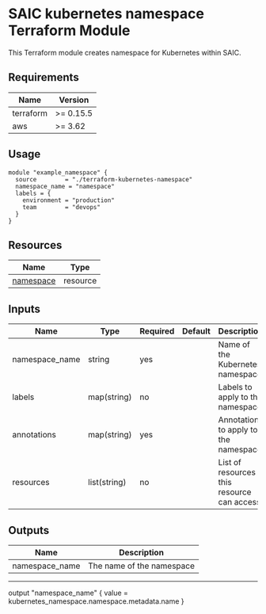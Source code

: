 # SAIC kubernetes namespace Terraform Module

This Terraform module creates namespace for Kubernetes within SAIC.

## Requirements

| Name      | Version   |
|-----------|-----------|
| terraform | >= 0.15.5 |
| aws       | >= 3.62   |


## Usage
```hcl
module "example_namespace" {
  source        = "./terraform-kubernetes-namespace"
  namespace_name = "namespace"
  labels = {
    environment = "production"
    team        = "devops"
  }
}
```




## Resources

| Name                                             | Type     |
|--------------------------------------------------|----------|
| [namespace](https://registry.terraform.io/providers/hashicorp/kubernetes/latest/docs/resources/namespace_v1) | resource |

## Inputs

| Name             | Type         | Required | Default | Description    |
|------------------|--------------|----------|---------|----------------|
| namespace_name               | string     | yes      |         | Name of the Kubernetes namespace |
| labels        | map(string)       | no      |         | Labels to apply to the namespace |
| annotations | map(string)     | yes      |         | Annotations to apply to the namespace |
| resources       | list(string)       | no      |         | List of resources this resource can access |

## Outputs

| Name               | Description                                  |
|--------------------|----------------------------------------------|
| namespace_name  | The name of the namespace           |      |


-----------------------------------------------------------
output "namespace_name" {
  value = kubernetes_namespace.namespace.metadata.name
}

